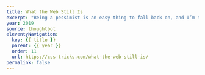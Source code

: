 ```yaml
---
title: What the Web Still Is
excerpt: "Being a pessimist is an easy thing to fall back on, and I’m trying to be better about it. As we close the year out, I thought it would be a good exercise to take stock of the state of the web and count our blessings"
year: 2019
source: thoughtbot
eleventyNavigation:
  key: {{ title }}
  parent: {{ year }}
  order: 11
  url: https://css-tricks.com/what-the-web-still-is/
permalink: false
---
```

